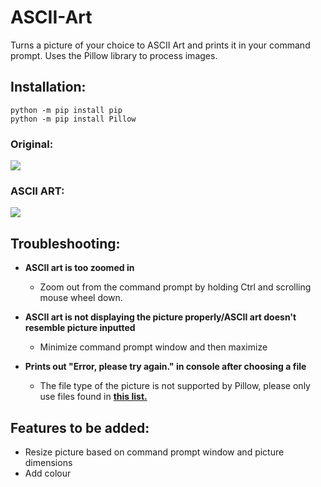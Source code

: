 # ASCII-Art
Turns a picture of your choice to ASCII Art and prints it in your command prompt. Uses the Pillow library to process images.

## Installation:
```shell
python -m pip install pip
python -m pip install Pillow
```
### Original:
[![](https://i.imgur.com/CNfMQJA.jpg)]()

### ASCII ART:
[![](https://i.imgur.com/cN4V2Gy.png)]()

## Troubleshooting:
- **ASCII art is too zoomed in**
    - Zoom out from the command prompt by holding Ctrl and scrolling mouse wheel down.
    
- **ASCII art is not displaying the picture properly/ASCII art doesn't resemble picture inputted**
    - Minimize command prompt window and then maximize
    
- **Prints out "Error, please try again." in console after choosing a file**
    - The file type of the picture is not supported by Pillow, please only use files found in <a href="http://recordit.co/" target="_blank">**this list.**</a>
    
## Features to be added:
- Resize picture based on command prompt window and picture dimensions
- Add colour

